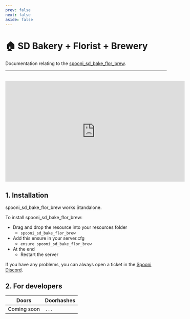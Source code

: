 ```yaml
---
prev: false
next: false
aside: false
---
```


# 🏠 SD Bakery + Florist + Brewery
Documentation relating to the [spooni_sd_bake_flor_brew](https://spooni-mapping.tebex.io).

___
<br>
<iframe width="560" height="315" src="https://www.youtube.com/embed/" frameborder="0" allow="accelerometer; autoplay; clipboard-write; encrypted-media; gyroscope; picture-in-picture; web-share" allowfullscreen></iframe>

## 1. Installation
spooni_sd_bake_flor_brew works Standalone.  

To install spooni_sd_bake_flor_brew:
- Drag and drop the resource into your resources folder
  - `spooni_sd_bake_flor_brew`
- Add this ensure in your server.cfg
  - `ensure spooni_sd_bake_flor_brew`
- At the end
  - Restart the server

If you have any problems, you can always open a ticket in the [Spooni Discord](https://discord.gg/spooni).

## 2. For developers
| Doors                     | Doorhashes
|---------------------------|----------------------------------------------------------------------------------|
| Coming soon               | `...`